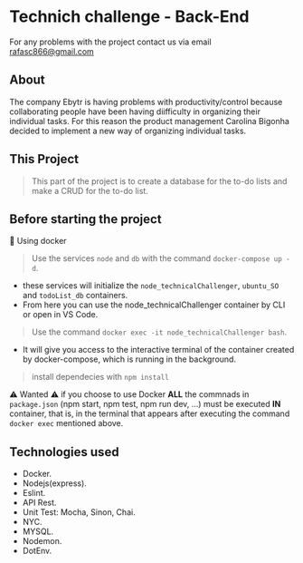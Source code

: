 # Technich challenge - Back-End

For any problems with the project contact us via email rafasc866@gmail.com

## About
The company Ebytr is having problems with productivity/control because collaborating people have been having diifficulty in organizing their individual tasks. For this reason the product management Carolina Bigonha decided to implement a new way of organizing individual tasks.

## This Project
>This part of the project is to create a database for the to-do lists and make a CRUD for the to-do list.

## Before starting the project

  🐳 Using docker

  > Use the services `node` and `db` with the command `docker-compose up -d`.
  - these services will initialize the `node_technicalChallenger`, `ubuntu_SO` and `todoList_db` containers.
  - From here you can use the node_technicalChallenger container by CLI or open in VS Code.

  > Use the command `docker exec -it node_technicalChallenger bash`.
  - It will give you access to the interactive terminal of the container created by docker-compose, which is running in the background.

  > install dependecies with `npm install`

  ⚠ Wanted ⚠ if you choose to  use Docker **ALL** the commnads in `package.json` (npm start, npm test, npm run dev, ...) must be executed **IN** container, that is, in the terminal that appears after executing the command `docker exec` mentioned above.

## Technologies used
- Docker.
- Nodejs(express).
- Eslint.
- API Rest.
- Unit Test: Mocha, Sinon, Chai.
- NYC.
- MYSQL.
- Nodemon.
- DotEnv.